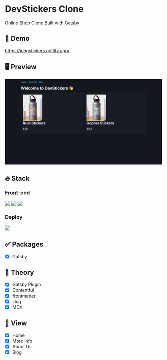 # DevStickers Clone
Online Shop Clone Built with Gatsby

## 🔗 Demo
https://jongstickers.netlify.app/

## 🖥 Preview
<img src="preview-devstickers.png"/>

## 🔥 Stack

### Front-end

<img height='25' src="https://img.shields.io/badge/React-61DAFB?style=flat-square&logo=React&logoColor=white"/> <img height='25' src="https://img.shields.io/badge/TypeScript-3178C6?style=flat-square&logo=TypeScript&logoColor=white"/> <img height='25' src="https://img.shields.io/badge/Gatsby-%23663399.svg?style=flat-square&logo=gatsby&logoColor=white"/> 

### Deploy

<img height='25' src="https://img.shields.io/badge/Netlify-00C7B7?style=flat-square&logo=Netlify&logoColor=white"/>


## ✅ Packages

- [x] Gatsby

## 📖 Theory

- [x] Gatsby Plugin
- [x] Contentful
- [x] frontmatter
- [x] slug
- [x] MDX

## 📱 View

- [x] Home
- [x] More Info
- [x] About Us
- [x] Blog

